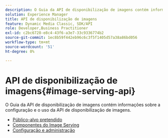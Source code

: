 ```yaml
---
description: O Guia da API de disponibilização de imagens contém informações sobre a configuração e o uso da API de disponibilização de imagens.
solution: Experience Manager
title: API de disponibilização de imagens
feature: Dynamic Media Classic, SDK/API
role: Developer,Business Practitioner
exl-id: c2bc6728-e8c4-43f6-a3e7-33c9336774b2
source-git-commit: 1ec8b59f442eb96c6c3f5f1405d57a38a86bd056
workflow-type: tm+mt
source-wordcount: '51'
ht-degree: 0%

---
```


# API de disponibilização de imagens{#image-serving-api}

O Guia da API de disponibilização de imagens contém informações sobre a configuração e o uso da API de disponibilização de imagens.

* [Público-alvo pretendido](c-intended-audience.md)
* [Componentes do Image Serving](r-components.md)
* [Configuração e administração](c-configuration-and-administration/c-configuration-and-administration.md)
